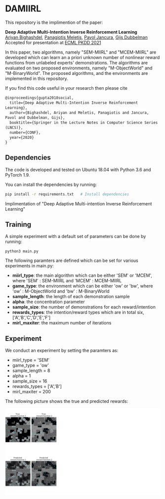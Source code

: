 # DAMIIRL

This repository is the implimention of the paper:

**Deep Adaptive Multi-Intention Inverse Reinforcement Learning</a>**
<br>
<a href="https://www.tue.nl/en/research/researchers/ariyan-bighashdel/">Ariyan Bighashdel</a>,
<a href="https://www.tue.nl/en/research/researchers/panagiotis-meletis/">Panagiotis Meletis</a>,
<a href="https://www.tue.nl/en/research/researchers/pavol-jancura/">Pavol Jancura</a>,
<a href="https://www.tue.nl/en/research/researchers/gijs-dubbelman/">Gijs Dubbelman</a>
<br>
Accepted for presentation at [ECML PKDD 2021](https://2021.ecmlpkdd.org/)

In this paper, two algorithms, namely "SEM-MIIRL" and "MCEM-MIIRL" are developed which can learn an a priori unknown number of nonlinear reward functions from unlabeled experts' demonstrations. The algorithms are evaluated on two proposed environments, namely "M-ObjectWorld" and "M-BinaryWorld". The proposed algorithms, and the environments are implemented in this repository.

If you find this code useful in your research then please cite
```
@inproceedings{gupta2018social,
  title={Deep Adaptive Multi-Intention Inverse Reinforcement Learning},
  author={Bighashdel, Ariyan and Meletis, Panagiotis and Jancura, Pavol and Dubbelman, Gijs},
  booktitle={Springer in the Lecture Notes in Computer Science Series (LNCS)},
  number={CONF},
  year={2020}
}
```

## Dependencies
The code is developed and tested on Ubuntu 18.04 with Python 3.6 and PyTorch 1.9.

You can install the dependencies by running:

```bash
pip install -r requirements.txt   # Install dependencies
```

Implimentation of "Deep Adaptive Multi-intention Inverse Reinforcement Learning"

## Training
A simple experiment with a default set of parameters can be done by running:

```
python3 main.py
```
The following paramters are defined which can be set for various experiments in main.py:

- <b>miirl_type</b>: the main algorithm which can be either 'SEM' or 'MCEM', where 'SEM' : SEM-MIIRL and 'MCEM' : MCEM-MIIRL
- <b>game_type</b>: the environment which can be either 'ow' or 'bw', where 'ow' : M-ObjectWorld and 'bw' : M-BinaryWorld
- <b>sample_length</b>: the length of each demonstration sample
- <b>alpha</b>: the concentration parameter
- <b>sample_size</b>: the number of demonstrations for each reward/intention
- <b>rewards_types</b>: the intention/reward types which are in total six, ['A','B','C','D','E','F']
- <b>mirl_maxiter</b>: the maximum number of iterations

## Experiment
We conduct an experiment by setting the paramters as:
- miirl_type = 'SEM'
- game_type = 'ow'
- sample_length = 8
- alpha = 1
- sample_size = 16
- rewards_types = ['A','B']
- mirl_maxiter = 200

The following picture shows the true and predicted rewards:

<div align='center'>
  <img src='images/1SEMow.png' width='1000px'>
</div>
